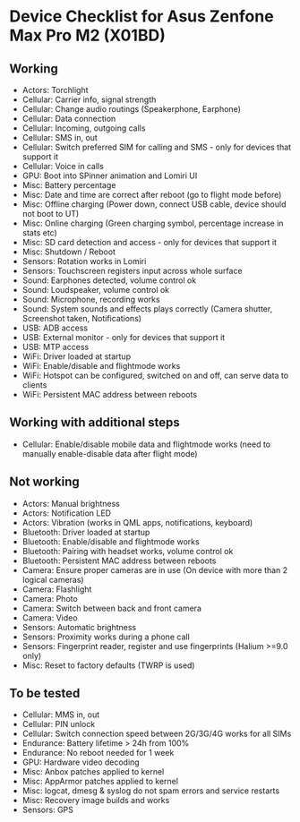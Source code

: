 Device Checklist for Asus Zenfone Max Pro M2 (X01BD)
===================================================

Working
-------
* Actors: Torchlight
* Cellular: Carrier info, signal strength
* Cellular: Change audio routings (Speakerphone, Earphone)
* Cellular: Data connection
* Cellular: Incoming, outgoing calls
* Cellular: SMS in, out
* Cellular: Switch preferred SIM for calling and SMS - only for devices that support it
* Cellular: Voice in calls
* GPU: Boot into SPinner animation and Lomiri UI
* Misc: Battery percentage
* Misc: Date and time are correct after reboot (go to flight mode before)
* Misc: Offline charging (Power down, connect USB cable, device should not boot to UT)
* Misc: Online charging (Green charging symbol, percentage increase in stats etc)
* Misc: SD card detection and access - only for devices that support it
* Misc: Shutdown / Reboot
* Sensors: Rotation works in Lomiri
* Sensors: Touchscreen registers input across whole surface
* Sound: Earphones detected, volume control ok
* Sound: Loudspeaker, volume control ok
* Sound: Microphone, recording works
* Sound: System sounds and effects plays correctly (Camera shutter, Screenshot taken, Notifications)
* USB: ADB access
* USB: External monitor - only for devices that support it
* USB: MTP access
* WiFi: Driver loaded at startup
* WiFi: Enable/disable and flightmode works
* WiFi: Hotspot can be configured, switched on and off, can serve data to clients
* WiFi: Persistent MAC address between reboots

Working with additional steps
-----------------------------
* Cellular: Enable/disable mobile data and flightmode works (need to manually enable-disable data after flight mode)

Not working
-----------
* Actors: Manual brightness
* Actors: Notification LED
* Actors: Vibration (works in QML apps, notifications, keyboard)
* Bluetooth: Driver loaded at startup
* Bluetooth: Enable/disable and flightmode works
* Bluetooth: Pairing with headset works, volume control ok
* Bluetooth: Persistent MAC address between reboots
* Camera: Ensure proper cameras are in use (On device with more than 2 logical cameras)
* Camera: Flashlight
* Camera: Photo
* Camera: Switch between back and front camera
* Camera: Video
* Sensors: Automatic brightness
* Sensors: Proximity works during a phone call
* Sensors: Fingerprint reader, register and use fingerprints (Halium >=9.0 only)
* Misc: Reset to factory defaults (TWRP is used)

To be tested
------------
* Cellular: MMS in, out
* Cellular: PIN unlock
* Cellular: Switch connection speed between 2G/3G/4G works for all SIMs
* Endurance: Battery lifetime > 24h from 100%
* Endurance: No reboot needed for 1 week
* GPU: Hardware video decoding
* Misc: Anbox patches applied to kernel
* Misc: AppArmor patches applied to kernel
* Misc: logcat, dmesg & syslog do not spam errors and service restarts
* Misc: Recovery image builds and works
* Sensors: GPS
